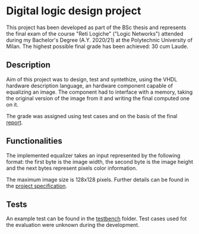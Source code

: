 # __Digital logic design project__

This project has been developed as part of the BSc thesis and represents the final exam of the course "Reti Logiche" ("Logic Networks") attended during my Bachelor's Degree (A.Y. 2020/21) at the Polytechnic University of Milan. The highest possible final grade has been achieved: 30 cum Laude.

## __Description__
Aim of this project was to design, test and syntethize, using the VHDL hardware description language, an hardware component capable of equalizing an image. The component had to interface with a memory, taking the original version of the image from it and writing the final computed one on it.

The grade was assigned using test cases and on the basis of the final [report](report.pdf).

## __Functionalities__
The implemented equalizer takes an input represented by the following format: the first byte is the image width, the second byte is the image height and the next bytes represent pixels color information.

The maximum image size is 128x128 pixels. Further details can be found in the [project specification](project_specification_20_21.pdf).

## __Tests__
An example test can be found in the [testbench](/testbench) folder. Test cases used fot the evaluation were unknown during the development.